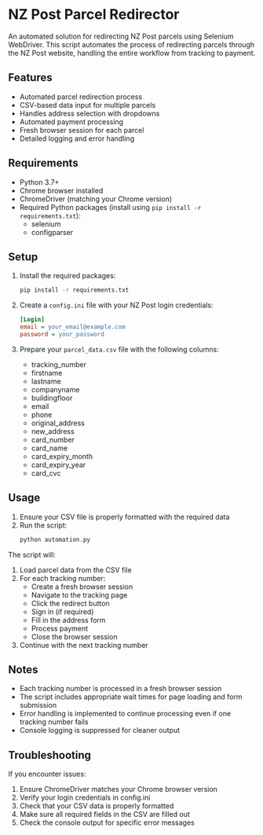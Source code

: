 # NZ Post Parcel Redirector

An automated solution for redirecting NZ Post parcels using Selenium WebDriver. This script automates the process of redirecting parcels through the NZ Post website, handling the entire workflow from tracking to payment.

## Features

- Automated parcel redirection process
- CSV-based data input for multiple parcels
- Handles address selection with dropdowns
- Automated payment processing
- Fresh browser session for each parcel
- Detailed logging and error handling

## Requirements

- Python 3.7+
- Chrome browser installed
- ChromeDriver (matching your Chrome version)
- Required Python packages (install using `pip install -r requirements.txt`):
  - selenium
  - configparser

## Setup

1. Install the required packages:
   ```bash
   pip install -r requirements.txt
   ```

2. Create a `config.ini` file with your NZ Post login credentials:
   ```ini
   [Login]
   email = your_email@example.com
   password = your_password
   ```

3. Prepare your `parcel_data.csv` file with the following columns:
   - tracking_number
   - firstname
   - lastname
   - companyname
   - buildingfloor
   - email
   - phone
   - original_address
   - new_address
   - card_number
   - card_name
   - card_expiry_month
   - card_expiry_year
   - card_cvc

## Usage

1. Ensure your CSV file is properly formatted with the required data
2. Run the script:
   ```bash
   python automation.py
   ```

The script will:
1. Load parcel data from the CSV file
2. For each tracking number:
   - Create a fresh browser session
   - Navigate to the tracking page
   - Click the redirect button
   - Sign in (if required)
   - Fill in the address form
   - Process payment
   - Close the browser session
3. Continue with the next tracking number

## Notes

- Each tracking number is processed in a fresh browser session
- The script includes appropriate wait times for page loading and form submission
- Error handling is implemented to continue processing even if one tracking number fails
- Console logging is suppressed for cleaner output

## Troubleshooting

If you encounter issues:
1. Ensure ChromeDriver matches your Chrome browser version
2. Verify your login credentials in config.ini
3. Check that your CSV data is properly formatted
4. Make sure all required fields in the CSV are filled out
5. Check the console output for specific error messages 